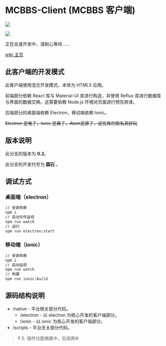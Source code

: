 # MCBBS-Client \(MCBBS 客户端\)

 [![](http://miao.su/images/2018/12/24/447a2b32e7ec7bd5fb486.md.png)](http://miao.su/image/HdIbf)

 [![](https://travis-ci.com/langyo/MCBBS-Client.svg?branch=master)](https://travis-ci.com/langyo/MCBBS-Client)

正在全速开发中，请耐心等待……

[wiki 主页](docs/index.md)

## 此客户端的开发模式

此客户端使用混合开发模式，本体为 HTML5 应用。

前端部分依赖 React 库与 Material-UI 库进行构造，并使用 Reflux 库进行数据库与界面的数据交换。这需要依赖 Node.js 环境对页面进行预先转译。

后端部分的桌面端依赖 Electron，移动端依赖 Ionic。

~~Electron 是电子，Ionic 是离子，Atom是原子，这些库的取名真好玩~~

## 版本说明

此分支的版本为 **0.2**。

此分支的开发代号为 **圆石** 。

## 调试方式

### 桌面端（electron）

```bash
// 安装依赖
npm i
// 启动文件监视
npm run watch
// 运行
npm run electron:start
```

### 移动端（ionic）

```bash
// 安装依赖
npm i
// 启动监视
npm run watch
// 构建
npm run ionic:build
```

## 源码结构说明

* /native - 平台相关部分代码。
  * /electron - 以 electron 为核心开发的客户端部分。
  * /ionic - 以 ionic 为核心开发的客户端部分。
* /scripts - 平台无关部分代码。

> P.S. 插件功能搁置中，后续再补

